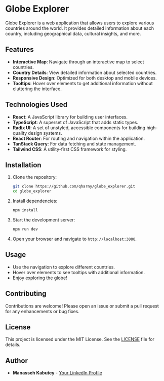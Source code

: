 # Globe Explorer

Globe Explorer is a web application that allows users to explore various countries around the world. It provides detailed information about each country, including geographical data, cultural insights, and more.

## Features

- **Interactive Map**: Navigate through an interactive map to select countries.
- **Country Details**: View detailed information about selected countries.
- **Responsive Design**: Optimized for both desktop and mobile devices.
- **Tooltips**: Hover over elements to get additional information without cluttering the interface.

## Technologies Used

- **React**: A JavaScript library for building user interfaces.
- **TypeScript**: A superset of JavaScript that adds static types.
- **Radix UI**: A set of unstyled, accessible components for building high-quality design systems.
- **React Router**: For routing and navigation within the application.
- **TanStack Query**: For data fetching and state management.
- **Tailwind CSS**: A utility-first CSS framework for styling.

## Installation

1. Clone the repository:
   ```bash
   git clone https://github.com/qharny/globe_explorer.git
   cd globe_explorer
   ```

2. Install dependencies:
   ```bash
   npm install
   ```

3. Start the development server:
   ```bash
   npm run dev
   ```

4. Open your browser and navigate to `http://localhost:3000`.

## Usage

- Use the navigation to explore different countries.
- Hover over elements to see tooltips with additional information.
- Enjoy exploring the globe!

## Contributing

Contributions are welcome! Please open an issue or submit a pull request for any enhancements or bug fixes.

## License

This project is licensed under the MIT License. See the [LICENSE](LICENSE) file for details.

## Author

- **Manasseh Kabutey** - [Your LinkedIn Profile](https://www.linkedin.com/in/manasseh-kabutey)